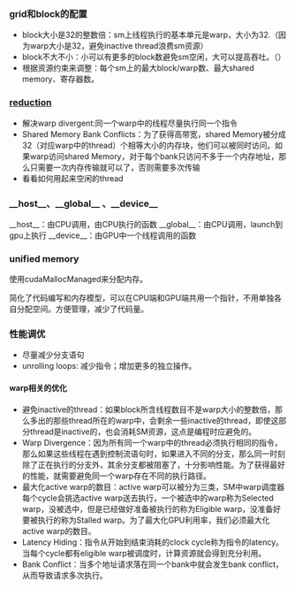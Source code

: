 
### grid和block的配置

 - block大小是32的整数倍：sm上线程执行的基本单元是warp，大小为32.（因为warp大小是32，避免inactive thread浪费sm资源）
 - block不大不小：小可以有更多的block数避免sm空闲，大可以提高吞吐。（）
 - 根据资源约束来调整：每个sm上的最大block/warp数、最大shared memory、寄存器数。

### [reduction](https://developer.download.nvidia.cn/compute/cuda/1.1-Beta/x86_website/projects/reduction/doc/reduction.pdf)

 - 解决warp divergent:同一个warp中的线程尽量执行同一个指令
 - Shared Memory Bank Conflicts：为了获得高带宽，shared Memory被分成32（对应warp中的thread）个相等大小的内存块，他们可以被同时访问。如果warp访问shared Memory，对于每个bank只访问不多于一个内存地址，那么只需要一次内存传输就可以了，否则需要多次传输
 - 看看如何用起来空闲的thread

### \_\_host\_\_、\_\_global\_\_ 、\_\_device\_\_

\_\_host\_\_：由CPU调用，由CPU执行的函数
\_\_global\_\_：由CPU调用，launch到gpu上执行
\_\_device\_\_：由GPU中一个线程调用的函数

### unified memory

使用cudaMallocManaged来分配内存。

简化了代码编写和内存模型，可以在CPU端和GPU端共用一个指针，不用单独各自分配空间。方便管理，减少了代码量。

### 性能调优

 - 尽量减少分支语句
 - unrolling loops: 减少指令；增加更多的独立操作。


#### warp相关的优化

 - 避免inactive的thread：如果block所含线程数目不是warp大小的整数倍，那么多出的那些thread所在的warp中，会剩余一些inactive的thread，即使这部分thread是inactive的，也会消耗SM资源，这点是编程时应避免的。
 -  Warp Divergence：因为所有同一个warp中的thread必须执行相同的指令，那么如果这些线程在遇到控制流语句时，如果进入不同的分支，那么同一时刻除了正在执行的分支外，其余分支都被阻塞了，十分影响性能。为了获得最好的性能，就需要避免同一个warp存在不同的执行路径。
 -  最大化active warp的数目：active warp可以被分为三类，SM中warp调度器每个cycle会挑选active warp送去执行，一个被选中的warp称为Selected warp，没被选中，但是已经做好准备被执行的称为Eligible warp，没准备好要被执行的称为Stalled warp。为了最大化GPU利用率，我们必须最大化active warp的数目。
 -  Latency Hiding：指令从开始到结束消耗的clock cycle称为指令的latency。当每个cycle都有eligible warp被调度时，计算资源就会得到充分利用。
 -  Bank Conflict：当多个地址请求落在同一个bank中就会发生bank conflict，从而导致请求多次执行。
